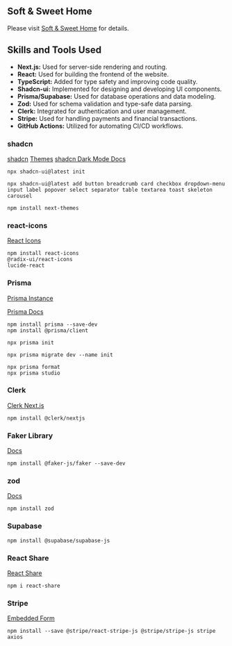 ## Soft & Sweet Home

Please visit [Soft & Sweet Home](https://soft-sweet-home.vercel.app) for details.

## Skills and Tools Used

- **Next.js:** Used for server-side rendering and routing.
- **React:** Used for building the frontend of the website.
- **TypeScript:** Added for type safety and improving code quality.
- **Shadcn-ui:** Implemented for designing and developing UI components.
- **Prisma/Supabase:** Used for database operations and data modeling.
- **Zod:** Used for schema validation and type-safe data parsing.
- **Clerk:** Integrated for authentication and user management.
- **Stripe:** Used for handling payments and financial transactions.
- **GitHub Actions:** Utilized for automating CI/CD workflows.

### shadcn

[shadcn](https://ui.shadcn.com/)
[Themes](https://ui.shadcn.com/themes)
[shadcn Dark Mode Docs](https://ui.shadcn.com/docs/dark-mode/next)

```
npx shadcn-ui@latest init

npx shadcn-ui@latest add button breadcrumb card checkbox dropdown-menu input label popover select separator table textarea toast skeleton carousel

npm install next-themes

```

### react-icons

[React Icons](https://react-icons.github.io/react-icons/)

```
npm install react-icons
@radix-ui/react-icons
lucide-react

```

### Prisma

[Prisma Instance](https://www.prisma.io/docs/guides/other/troubleshooting-orm/help-articles/nextjs-prisma-client-dev-practices#solution)

[Prisma Docs](https://www.prisma.io/docs/concepts/components/prisma-client/crud)

```
npm install prisma --save-dev
npm install @prisma/client

npx prisma init

npx prisma migrate dev --name init

npx prisma format
npx prisma studio

```

### Clerk

[Clerk Next.js](https://clerk.com/docs/quickstarts/nextjs)

```
npm install @clerk/nextjs

```

### Faker Library

[Docs](https://fakerjs.dev/guide/)

```
npm install @faker-js/faker --save-dev

```

### zod

[Docs](https://zod.dev/?id=basic-usage)

```
npm install zod

```

### Supabase

```
npm install @supabase/supabase-js

```

### React Share

[React Share](https://www.npmjs.com/package/react-share)

```
npm i react-share

```

### Stripe

[Embedded Form](https://docs.stripe.com/checkout/embedded/quickstart)

```
npm install --save @stripe/react-stripe-js @stripe/stripe-js stripe axios

```
